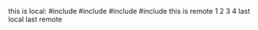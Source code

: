 this is local:
#include<iostream>
#include<iostream>
#include<iostream>
#include<iostream>
this is remote
1
2
3
4
last local
last remote
